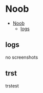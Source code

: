 # Noob

<!-- markdownlint-disable -->
<!--ts-->
* [Noob](#noob)
   * [logs](#logs)
<!--te-->
<!-- markdownlint-enable  -->

## logs

no screenshots

## trst

trstest
